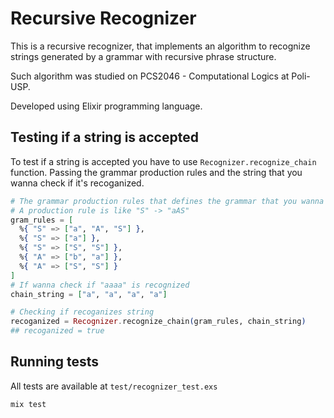 # Recursive Recognizer

This is a recursive recognizer, that implements an algorithm to recognize strings generated by a grammar with recursive phrase structure.

Such algorithm was studied on PCS2046 - Computational Logics at Poli-USP.

Developed using Elixir programming language.

## Testing if a string is accepted

To test if a string is accepted you have to use `Recognizer.recognize_chain` function. Passing the grammar production rules and the string that you wanna check if it's recoganized.

``` elixir
# The grammar production rules that defines the grammar that you wanna check
# A production rule is like "S" -> "aAS"
gram_rules = [
  %{ "S" => ["a", "A", "S"] },
  %{ "S" => ["a"] },
  %{ "S" => ["S", "S"] },
  %{ "A" => ["b", "a"] },
  %{ "A" => ["S", "S"] }
]
# If wanna check if "aaaa" is recognized
chain_string = ["a", "a", "a", "a"]

# Checking if recoganizes string
recoganized = Recognizer.recognize_chain(gram_rules, chain_string)
## recoganized = true
```

## Running tests

All tests are available at `test/recognizer_test.exs`

```bash
mix test
```

